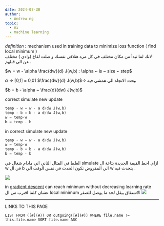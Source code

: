 ```yaml
---
date: 2024-07-30
author:
  - Andrew ng
topic:
  - Ai
  - machine learning
---
```



*definition* : mechanism used in training data to minimize loss function ( find local minimum )  
لانك لما تبدأ من مكان مختلف في كل مره هتلاقي نفسك و صلت لقاع (وادي ) مختلف عن الي قبلهم . 

$w = w - \alpha \frac{dw}{d} J(w,b) :   \alpha ~ is ~ size ~ step$


$\alpha$ => [0,1] $\approx$ 0,01 
$\frac{dw}{d} J(w,b)$=> بيحدد الاتجاه الي همشي فيه 


$b = b - \alpha ~ \frac{d}{dw} J(w,b)$


correct  simulate new update 
```python 
temp - w = w - a d/dw J(w,b) 
temp - b = b - a d/dw J(w,b) 
w = temp-w 
b = temp - b 
```

in correct simulate new update 
```python 
temp - w = w - a d/dw J(w,b) 
w = temp-w 
temp - b = b - a d/dw J(w,b) 
b = temp - b 
```

الغلط في المثال التاني اني مادام شغال في simulate ازاي احط القيمة الجديدة بتاعة ال w في ال b الي المفروض تكون الحدث في نفس الوقت الي w  بتحدث فيه . 

![](Pasted%20image%2020240730234540.png#center%20|%20500%20)


in [gradient descent](gradient%20descent.md) can reach minimum without decreasing learning rate 
عشان كلما اقترب من ال local minimum الاشتقاق بيقل لحد ما يوصل للصفر 
![](Pasted%20image%2020240730235441.png#center%20|%20500%20)



----
LINKS TO THIS PAGE 
```dataview
LIST FROM ([#](#)) OR outgoing([#](#)) WHERE file.name != this.file.name SORT file.name ASC 
```


